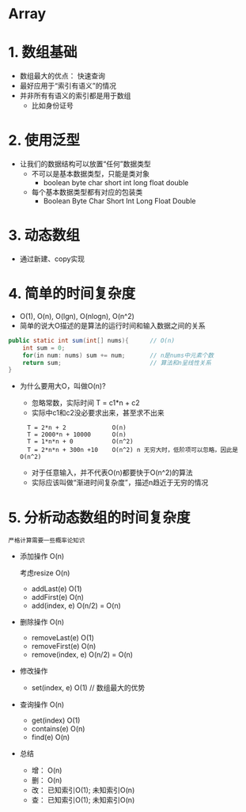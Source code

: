Array
=====

# 1. 数组基础

- 数组最大的优点： 快速查询
- 最好应用于“索引有语义”的情况
- 并非所有有语义的索引都是用于数组
    - 比如身份证号

# 2. 使用泛型

- 让我们的数据结构可以放置“任何”数据类型
    - 不可以是基本数据类型，只能是类对象
        - boolean byte char short int long float double
    - 每个基本数据类型都有对应的包装类
        - Boolean Byte Char Short Int Long Float Double

# 3. 动态数组

- 通过新建、copy实现

# 4. 简单的时间复杂度

- O(1), O(n), O(lgn), O(nlogn), O(n^2) 
- 简单的说大O描述的是算法的运行时间和输入数据之间的关系
```java
public static int sum(int[] nums){      // O(n)
    int sum = 0;
    for(in num: nums) sum += num;       // n是nums中元素个数
    return sum;                         // 算法和n呈线性关系
}
```
- 为什么要用大O，叫做O(n)?
    - 忽略常数，实际时间 T = c1*n + c2
    - 实际中c1和c2没必要求出来，甚至求不出来
    
    ```
      T = 2*n + 2             O(n)
      T = 2000*n + 10000      O(n)
      T = 1*n*n + 0           O(n^2)
      T = 2*n*n + 300n +10    O(n^2) n 无穷大时，低阶项可以忽略，因此是O(n^2)
    ```
    - 对于任意输入，并不代表O(n)都要快于O(n^2)的算法
    - 实际应该叫做“渐进时间复杂度”，描述n趋近于无穷的情况

# 5. 分析动态数组的时间复杂度

    严格计算需要一些概率论知识
    
- 添加操作  O(n)
    
    考虑resize O(n)
    
    - addLast(e)        O(1)
    - addFirst(e)       O(n)
    - add(index, e)     O(n/2) = O(n)    

- 删除操作  O(n)

    - removeLast(e)     O(1)
    - removeFirst(e)    O(n)
    - remove(index, e)  O(n/2) = O(n)

- 修改操作
    - set(index, e)     O(1)    // 数组最大的优势

- 查询操作  O(n)
    - get(index)        O(1)
    - contains(e)       O(n)
    - find(e)           O(n)        

- 总结
    - 增：    O(n)
    - 删：    O(n)
    - 改：    已知索引O(1); 未知索引O(n)
    - 查：    已知索引O(1); 未知索引O(n)